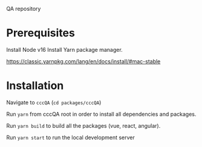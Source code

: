 QA repository

# Prerequisites

Install Node v16
Install Yarn package manager.

https://classic.yarnpkg.com/lang/en/docs/install/#mac-stable


# Installation

Navigate to `cccQA` (`cd packages/cccQA`)

Run `yarn` from cccQA root in order to install all dependencies and packages.

Run `yarn build` to build all the packages (vue, react, angular).

Run `yarn start` to run the local development server
